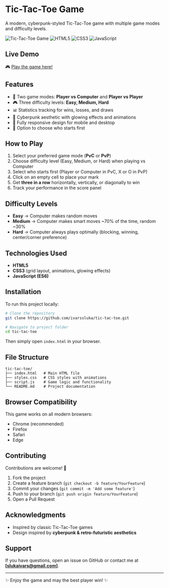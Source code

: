 # Tic-Tac-Toe Game

A modern, cyberpunk-styled Tic-Tac-Toe game with multiple game modes and difficulty levels.

![Tic-Tac-Toe Game](https://img.shields.io/badge/Game-Tic--Tac--Toe-blue)
![HTML5](https://img.shields.io/badge/HTML5-E34F26?logo=html5\&logoColor=white)
![CSS3](https://img.shields.io/badge/CSS3-1572B6?logo=css3\&logoColor=white)
![JavaScript](https://img.shields.io/badge/JavaScript-F7DF1E?logo=javascript\&logoColor=black)

## Live Demo

🎮 [Play the game here!](https://dice.infy.uk/)

## Features

* 🎯 Two game modes: **Player vs Computer** and **Player vs Player**
* 🎮 Three difficulty levels: **Easy, Medium, Hard**
* 📊 Statistics tracking for wins, losses, and draws
* 🌟 Cyberpunk aesthetic with glowing effects and animations
* 📱 Fully responsive design for mobile and desktop
* 🔄 Option to choose who starts first

## How to Play

1. Select your preferred game mode (**PvC** or **PvP**)
2. Choose difficulty level (Easy, Medium, or Hard) when playing vs Computer
3. Select who starts first (Player or Computer in PvC, X or O in PvP)
4. Click on an empty cell to place your mark
5. Get **three in a row** horizontally, vertically, or diagonally to win
6. Track your performance in the score panel

## Difficulty Levels

* **Easy** → Computer makes random moves
* **Medium** → Computer makes smart moves \~70% of the time, random \~30%
* **Hard** → Computer always plays optimally (blocking, winning, center/corner preference)

## Technologies Used

* **HTML5**
* **CSS3** (grid layout, animations, glowing effects)
* **JavaScript (ES6)**

## Installation

To run this project locally:

```bash
# Clone the repository
git clone https://github.com/ivarssluka/tic-tac-toe.git

# Navigate to project folder
cd tic-tac-toe
```

Then simply open `index.html` in your browser.

## File Structure

```
tic-tac-toe/
├── index.html   # Main HTML file
├── styles.css   # CSS styles with animations
├── script.js    # Game logic and functionality
└── README.md    # Project documentation
```

## Browser Compatibility

This game works on all modern browsers:

* Chrome (recommended)
* Firefox
* Safari
* Edge

## Contributing

Contributions are welcome! 🎉

1. Fork the project
2. Create a feature branch (`git checkout -b feature/YourFeature`)
3. Commit your changes (`git commit -m 'Add some feature'`)
4. Push to your branch (`git push origin feature/YourFeature`)
5. Open a Pull Request

## Acknowledgments

* Inspired by classic Tic-Tac-Toe games
* Design inspired by **cyberpunk & retro-futuristic aesthetics**

## Support

If you have questions, open an issue on GitHub or contact me at **\[[slukaivars@gmail.com](mailto:slukaivars@gmail.com)]**.

---

✨ Enjoy the game and may the best player win! ✨
